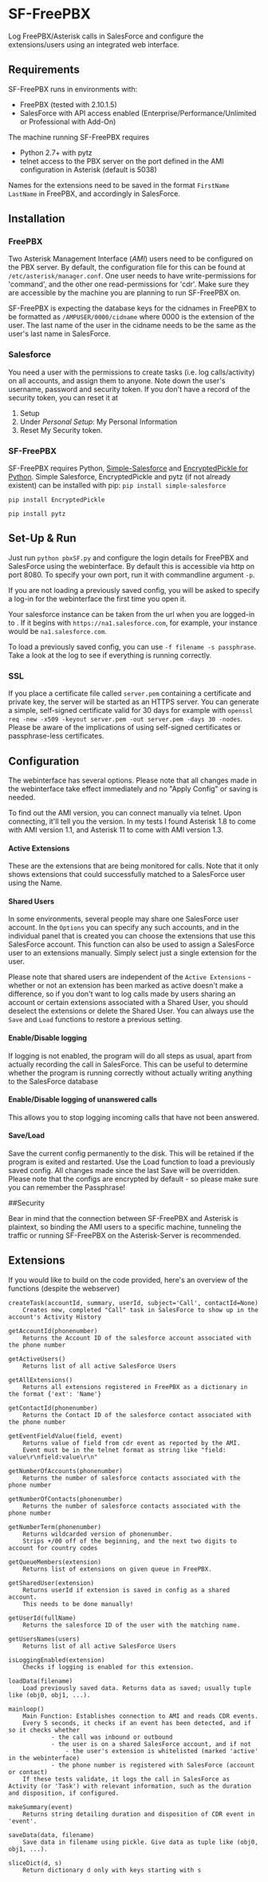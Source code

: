 SF-FreePBX
==========

Log FreePBX/Asterisk calls in SalesForce and configure the extensions/users using an integrated web interface.

## Requirements

SF-FreePBX runs in environments with:
 
 * FreePBX (tested with 2.10.1.5)
 * SalesForce with API access enabled (Enterprise/Performance/Unlimited or Professional with Add-On)

The machine running SF-FreePBX requires
 * Python 2.7+ with pytz
 * telnet access to the PBX server on the port defined in the AMI configuration in Asterisk (default is 5038)

Names for the extensions need to be saved in the format `FirstName LastName` in FreePBX, and accordingly in SalesForce.

## Installation
### FreePBX

Two Asterisk Management Interface (*AMI*) users need to be configured on the PBX server. By default, the configuration file for this can be found at `/etc/asterisk/manager.conf`.
One user needs to have write-permissions for 'command', and the other one read-permissions for 'cdr'. Make sure they are accessible by the machine you are planning to run SF-FreePBX on.

SF-FreePBX is expecting the database keys for the cidnames in FreePBX to be formatted as `/AMPUSER/0000/cidname` where 0000 is the extension of the user.
The last name of the user in the cidname needs to be the same as the user's last name in SalesForce.

### Salesforce

You need a user with the permissions to create tasks (i.e. log calls/activity) on all accounts, and assign them to anyone. Note down the user's username, password and security token. If you don't have a record of the security token, you can reset it at
 1. Setup
 2. Under *Personal Setup*: My Personal Information
 3. Reset My Security token.

### SF-FreePBX

SF-FreePBX requires Python, [Simple-Salesforce](https://github.com/neworganizing/simple-salesforce/) and [EncryptedPickle for Python](https://github.com/vingd/encrypted-pickle-python).
Simple Salesforce, EncryptedPickle and pytz (if not already existent) can be installed with pip:
`pip install simple-salesforce`

`pip install EncryptedPickle`

`pip install pytz`

## Set-Up & Run

Just run `python pbxSF.py` and configure the login details for FreePBX and SalesForce using the webinterface. By default this is accessible via http on port 8080. To specify your own port, run it with commandline argument `-p`.

If you are not loading a previously saved config, you will be asked to specify a log-in for the webinterface the first time you open it.

Your salesforce instance can be taken from the url when you are logged-in to . If it begins with `https://na1.salesforce.com`, for example, your instance would be `na1.salesforce.com`.

To load a previously saved config, you can use `-f filename -s passphrase`.
Take a look at the log to see if everything is running correctly.

### SSL
If you place a certificate file called `server.pem` containing a certificate and private key, the server will be started as an HTTPS server. You can generate a simple, self-signed certificate valid for 30 days for example with `openssl req -new -x509 -keyout server.pem -out server.pem -days 30 -nodes`. Please be aware of the implications of using self-signed certificates or passphrase-less certificates.

## Configuration

The webinterface has several options. Please note that all changes made in the webinterface take effect immediately and no "Apply Config" or saving is needed.

To find out the AMI version, you can connect manually via telnet. Upon connecting, it'll tell you the version.
In my tests I found Asterisk 1.8 to come with AMI version 1.1, and Asterisk 11 to come with AMI version 1.3.

#### Active Extensions

These are the extensions that are being monitored for calls. Note that it only shows extensions that could successfully matched to a SalesForce user using the Name.

#### Shared Users

In some environments, several people may share one SalesForce user account. In the `Options` you can specify any such accounts, and in the individual panel that is created you can choose the extensions that use this SalesForce account.
This function can also be used to assign a SalesForce user to an extensions manually. Simply select just a single extension for the user.

Please note that shared users are independent of the `Active Extensions` - whether or not an extension has been marked as active doesn't make a difference, so if you don't want to log calls made by users sharing an account or certain extensions associated with a Shared User, you should deselect the extensions or delete the Shared User. You can always use the `Save` and `Load` functions to restore a previous setting.

#### Enable/Disable logging

If logging is not enabled, the program will do all steps as usual, apart from actually recording the call in SalesForce. This can be useful to determine whether the program is running correctly without actually writing anything to the SalesForce database

#### Enable/Disable logging of unanswered calls

This allows you to stop logging incoming calls that have not been answered.

#### Save/Load
Save the current config permanently to the disk. This will be retained if the program is exited and restarted.
Use the Load function to load a previously saved config. All changes made since the last Save will be overridden.
Please note that the configs are encrypted by default - so please make sure you can remember the Passphrase!

##Security

Bear in mind that the connection between SF-FreePBX and Asterisk is plaintext, so binding the AMI users to a specific machine, tunneling the traffic or running SF-FreePBX on the Asterisk-Server is recommended.

## Extensions
If you would like to build on the code provided, here's an overview of the functions (despite the webserver)

    createTask(accountId, summary, userId, subject='Call', contactId=None)
        Creates new, completed "Call" task in SalesForce to show up in the account's Activity History
    
    getAccountId(phonenumber)
        Returns the Account ID of the salesforce account associated with the phone number
    
    getActiveUsers()
        Returns list of all active SalesForce Users
    
    getAllExtensions()
        Returns all extensions registered in FreePBX as a dictionary in the format {'ext': 'Name'}
    
    getContactId(phonenumber)
        Returns the Contact ID of the salesforce contact associated with the phone number
    
    getEventFieldValue(field, event)
        Returns value of field from cdr event as reported by the AMI.
        Event must be in the telnet format as string like "field: value\r\nfield:value\r\n"
    
    getNumberOfAccounts(phonenumber)
        Returns the number of salesforce contacts associated with the phone number
    
    getNumberOfContacts(phonenumber)
        Returns the number of salesforce contacts associated with the phone number
    
    getNumberTerm(phonenumber)
        Returns wildcarded version of phonenumber.
        Strips +/00 off of the beginning, and the next two digits to account for country codes
    
    getQueueMembers(extension)
        Returns list of extensions on given queue in FreePBX.
    
    getSharedUser(extension)
        Returns userId if extension is saved in config as a shared account.
        This needs to be done manually!
    
    getUserId(fullName)
        Returns the salesforce ID of the user with the matching name.
    
    getUsersNames(users)
        Returns list of all active SalesForce Users
    
    isLoggingEnabled(extension)
        Checks if logging is enabled for this extension.
    
    loadData(filename)
        Load previously saved data. Returns data as saved; usually tuple like (obj0, obj1, ...).
    
    mainloop()
        Main Function: Establishes connection to AMI and reads CDR events.
        Every 5 seconds, it checks if an event has been detected, and if so it checks whether
                - the call was inbound or outbound
                - the user is on a shared SalesForce account, and if not
                    - the user's extension is whitelisted (marked 'active' in the webinterface)
                - the phone number is registered with SalesForce (account or contact)
        If these tests validate, it logs the call in SalesForce as Activity (or 'Task') with relevant information, such as the duration and disposition, if configured.
    
    makeSummary(event)
        Returns string detailing duration and disposition of CDR event in 'event'.
    
    saveData(data, filename)
        Save data in filename using pickle. Give data as tuple like (obj0, obj1, ...).
    
    sliceDict(d, s)
        Return dictionary d only with keys starting with s
